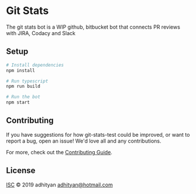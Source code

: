 # Git Stats

The git stats bot is a WIP github, bitbucket bot that connects PR reviews with JIRA, Codacy and Slack

## Setup

```sh
# Install dependencies
npm install

# Run typescript
npm run build

# Run the bot
npm start
```

## Contributing

If you have suggestions for how git-stats-test could be improved, or want to report a bug, open an issue! We'd love all and any contributions.

For more, check out the [Contributing Guide](CONTRIBUTING.md).

## License

[ISC](LICENSE) © 2019 adhityan <adhityan@hotmail.com>
